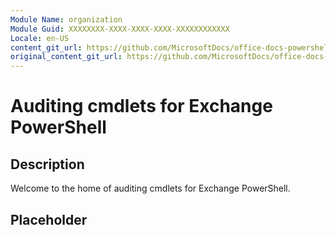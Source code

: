 ```yaml
---
Module Name: organization
Module Guid: XXXXXXXX-XXXX-XXXX-XXXX-XXXXXXXXXXXX
Locale: en-US
content_git_url: https://github.com/MicrosoftDocs/office-docs-powershell/blob/live/exchange/exchange-ps/exchange/organization/organization.md
original_content_git_url: https://github.com/MicrosoftDocs/office-docs-powershell/blob/live/exchange/exchange-ps/exchange/organization/organization.md
---
```


# Auditing cmdlets for Exchange PowerShell

## Description

Welcome to the home of auditing cmdlets for Exchange PowerShell.

## Placeholder
